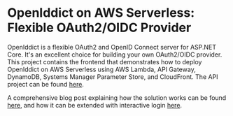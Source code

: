 # OpenIddict on AWS Serverless: Flexible OAuth2/OIDC Provider

OpenIddict is a flexible OAuth2 and OpenID Connect server for ASP.NET Core. It's an excellent choice for building your own OAuth2/OIDC provider. This project contains the frontend that demonstrates how to deploy OpenIddict on AWS Serverless using AWS Lambda, API Gateway, DynamoDB, Systems Manager Parameter Store, and CloudFront. The API project can be found [here](https://github.com/ganhammar/openiddict-serverless-demo).

A comprehensive blog post explaining how the solution works can be found [here](https://www.ganhammar.se/posts/openiddict-on-aws-serverless-flexible-oauth2-oidc-provider), and how it can be extended with interactive login [here](https://www.ganhammar.se/posts/openiddict-on-aws-serverless-with-interactive-login).
